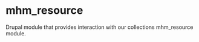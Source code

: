 mhm_resource
============

Drupal module that provides interaction with our collections mhm_resource module.